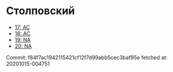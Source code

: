 # Столповский
- [17: AC](17.md)
- [18: AC](18.md)
- [19: NA](19.md)
- [20: NA](20.md)

Commit: f84f7ac1942115421cf12f7d99abb5cec3baf95e
 fetched at: 20201015-004751
